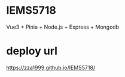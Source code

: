 # IEMS5718
Vue3 + Pinia + Node.js + Express + Mongodb
# deploy url
https://zza1999.github.io/IEMS5718/

